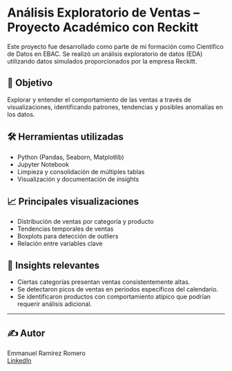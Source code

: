 # Análisis Exploratorio de Ventas – Proyecto Académico con Reckitt

Este proyecto fue desarrollado como parte de mi formación como Científico de Datos en EBAC. Se realizó un análisis exploratorio de datos (EDA) utilizando datos simulados proporcionados por la empresa Reckitt.

## 📌 Objetivo

Explorar y entender el comportamiento de las ventas a través de visualizaciones, identificando patrones, tendencias y posibles anomalías en los datos.

## 🛠 Herramientas utilizadas

- Python (Pandas, Seaborn, Matplotlib)
- Jupyter Notebook
- Limpieza y consolidación de múltiples tablas
- Visualización y documentación de insights

## 📈 Principales visualizaciones

- Distribución de ventas por categoría y producto
- Tendencias temporales de ventas
- Boxplots para detección de outliers
- Relación entre variables clave

## 📌 Insights relevantes

- Ciertas categorías presentan ventas consistentemente altas.
- Se detectaron picos de ventas en periodos específicos del calendario.
- Se identificaron productos con comportamiento atípico que podrían requerir análisis adicional.

---

## ✍️ Autor

Emmanuel Ramírez Romero  
[LinkedIn](https://linkedin.com/in/emmanuel-data-science)
